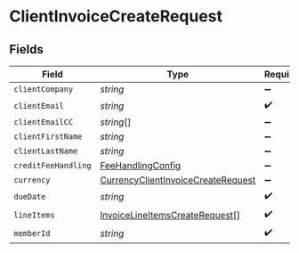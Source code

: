 # ClientInvoiceCreateRequest


## Fields

| Field                                                                                           | Type                                                                                            | Required                                                                                        | Description                                                                                     |
| ----------------------------------------------------------------------------------------------- | ----------------------------------------------------------------------------------------------- | ----------------------------------------------------------------------------------------------- | ----------------------------------------------------------------------------------------------- |
| `clientCompany`                                                                                 | *string*                                                                                        | :heavy_minus_sign:                                                                              | N/A                                                                                             |
| `clientEmail`                                                                                   | *string*                                                                                        | :heavy_check_mark:                                                                              | N/A                                                                                             |
| `clientEmailCC`                                                                                 | *string*[]                                                                                      | :heavy_minus_sign:                                                                              | N/A                                                                                             |
| `clientFirstName`                                                                               | *string*                                                                                        | :heavy_minus_sign:                                                                              | N/A                                                                                             |
| `clientLastName`                                                                                | *string*                                                                                        | :heavy_minus_sign:                                                                              | N/A                                                                                             |
| `creditFeeHandling`                                                                             | [FeeHandlingConfig](../../models/shared/feehandlingconfig.md)                                   | :heavy_minus_sign:                                                                              | N/A                                                                                             |
| `currency`                                                                                      | [CurrencyClientInvoiceCreateRequest](../../models/shared/currencyclientinvoicecreaterequest.md) | :heavy_minus_sign:                                                                              | N/A                                                                                             |
| `dueDate`                                                                                       | *string*                                                                                        | :heavy_check_mark:                                                                              | N/A                                                                                             |
| `lineItems`                                                                                     | [InvoiceLineItemsCreateRequest](../../models/shared/invoicelineitemscreaterequest.md)[]         | :heavy_check_mark:                                                                              | N/A                                                                                             |
| `memberId`                                                                                      | *string*                                                                                        | :heavy_check_mark:                                                                              | N/A                                                                                             |